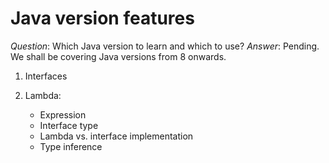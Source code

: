 

# Java version features
*Question*: Which Java version to learn and which to use?
*Answer*: Pending. We shall be covering Java versions from 8 onwards.

  1. Interfaces
  2. Lambda:
      
        - Expression
        - Interface type
        - Lambda vs. interface implementation
        - Type inference
